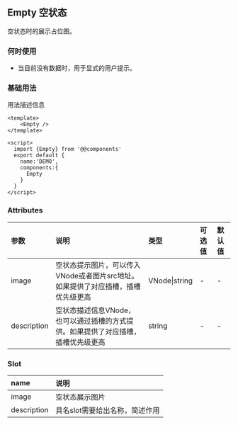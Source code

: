 ## Empty 空状态

空状态时的展示占位图。

### 何时使用

- 当目前没有数据时，用于显式的用户提示。

### 基础用法

用法描述信息

``` vue
<template>
	<Empty />
</template>

<script>
  import {Empty} from '@@components'
  export default {
    name:'DEMO',
    components:{
      Empty
    }
  }
</script>
```

### Attributes

| 参数        | 说明                                                         | 类型          | 可选值 | 默认值 |
| :---------- | :----------------------------------------------------------- | :------------ | :----- | :----- |
| image       | 空状态提示图片，可以传入VNode或者图片src地址。如果提供了对应插槽，插槽优先级更高 | VNode\|string | -      | -      |
| description | 空状态描述信息VNode，也可以通过插槽的方式提供。如果提供了对应插槽，插槽优先级更高 | string        | -      | -      |

### Slot

| name        | 说明                           |
| :---------- | :----------------------------- |
| image       | 空状态展示图片                 |
| description | 具名slot需要给出名称，简述作用 |

